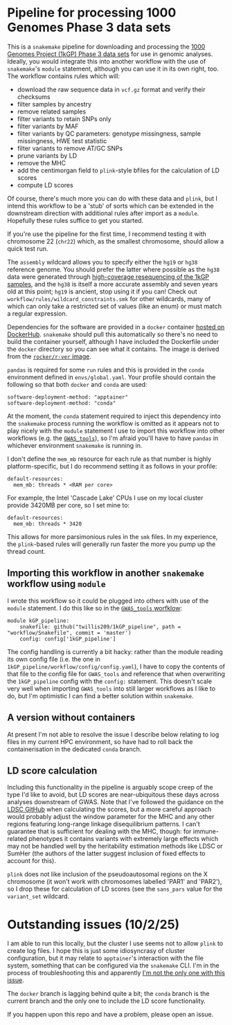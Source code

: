 # Pipeline for processing 1000 Genomes Phase 3 data sets

This is a `snakemake` pipeline for downloading and processing the [1000 Genomes Project (1kGP) Phase 3 data sets](https://www.internationalgenome.org/category/phase-3/) for use in genomic analyses. Ideally, you would integrate this into another workflow with the use of `snakemake`'s `module` statement, although you can use it in its own right, too. The workflow contains rules which will:
* download the raw sequence data in `vcf.gz` format and verify their checksums
* filter samples by ancestry
* remove related samples
* filter variants to retain SNPs only
* filter variants by MAF
* filter variants by QC parameters: genotype missingness, sample missingness, HWE test statistic
* filter variants to remove AT/GC SNPs
* prune variants by LD
* remove the MHC
* add the centimorgan field to `plink`-style bfiles for the calculation of LD scores
* compute LD scores

Of course, there's much more you can do with these data and `plink`, but I intend this workflow to be a 'stub' of sorts which can be extended in the downstream direction with additional rules after import as a `module`. Hopefully these rules suffice to get you started.

If you're use the pipeline for the first time, I recommend testing it with chromosome 22 (`chr22`) which, as the smallest chromosome, should allow a quick test run.

The `assembly` wildcard allows you to specify either the `hg19` or `hg38` reference genome. You should prefer the latter where possible as the `hg38` data were generated through [high-coverage resequencing of the 1kGP samples](https://doi.org/10.1016/j.cell.2022.08.004), and the `hg38` is itself a more accurate assembly and seven years old at this point; `hg19` is ancient, stop using it if you can! Check out `workflow/rules/wildcard_constraints.smk` for other wildcards, many of which can only take a restricted set of values (like an enum) or must match a regular expression.

Dependencies for the software are provided in a `docker` container [hosted on DockerHub](https://hub.docker.com/repository/docker/twillis209/1kgp-pipeline/general). `snakemake` should pull this automatically so there's no need to build the container yourself, although I have included the Dockerfile under the `docker` directory so you can see what it contains. The image is derived from the [`rocker/r-ver` image](https://rocker-project.org/images/versioned/r-ver).

`pandas` is required for some `run` rules and this is provided in the `conda` environment defined in `envs/global.yaml`. Your profile should contain the following so that both `docker` and `conda` are used:
```
software-deployment-method: "apptainer"
software-deployment-method: "conda"
```
At the moment, the `conda` statement required to inject this dependency into the `snakemake` process running the workflow is omitted as it appears not to play nicely with the `module` statement I use to import this workflow into other workflows (e.g. the [`GWAS_tools`](https://github.com/twillis209/GWAS_tools)), so I'm afraid you'll have to have `pandas` in whichever environment `snakemake` is running in.

I don't define the `mem_mb` resource for each rule as that number is highly platform-specific, but I do recommend setting it as follows in your profile:
```
default-resources:
  mem_mb: threads * <RAM per core>
```
For example, the Intel 'Cascade Lake' CPUs I use on my local cluster provide 3420MB per core, so I set mine to:
```
default-resources:
  mem_mb: threads * 3420
```
This allows for more parsimonious rules in the `smk` files. In my experience, the `plink`-based rules will generally run faster the more you pump up the thread count.

## Importing this workflow in another `snakemake` workflow using `module`

I wrote this workflow so it could be plugged into others with use of the `module` statement. I do this like so in the [`GWAS_tools` worfklow](https://github.com/twillis209/GWAS_tools):

```
module kGP_pipeline:
    snakefile: github("twillis209/1kGP_pipeline", path = "workflow/Snakefile", commit = 'master')
    config: config['1kGP_pipeline']
```

The config handling is currently a bit hacky: rather than the module reading its own config file (i.e. the one in `1kGP_pipeline/workflow/config/config.yaml`), I have to copy the contents of that file to the config file for `GWAS_tools` and reference that when overwriting the `1kGP_pipeline` config with the `config:` statement. This doesn't scale very well when importing `GWAS_tools` into still larger workflows as I like to do, but I'm optimistic I can find a better solution within `snakemake`.

## A version without containers

At present I'm not able to resolve the issue I describe below relating to log files in my current HPC environment, so have had to roll back the containerisation in the dedicated `conda` branch.

## LD score calculation

Including this functionality in the pipeline is arguably scope creep of the type I'd like to avoid, but LD scores are near-ubiquitous these days across analyses downstream of GWAS. Note that I've followed the guidance on the [LDSC GitHub](https://github.com/bulik/ldsc/wiki/LD-Score-Estimation-Tutorial) when calculating the scores, but a more careful approach would probably adjust the window parameter for the MHC and any other regions featuring long-range linkage disequilibrium patterns. I can't guarantee that is sufficient for dealing with the MHC, though: for immune-related phenotypes it contains variants with extremely large effects which may not be handled well by the heritability estimation methods like LDSC or SumHer (the authors of the latter suggest inclusion of fixed effects to account for this).

`plink` does not like inclusion of the pseudoautosomal regions on the X chromosome (it won't work with chromosomes labelled 'PAR1' and 'PAR2'), so I drop these for calculation of LD scores (see the `sans_pars` value for the `variant_set` wildcard.

# Outstanding issues (10/2/25)

I am able to run this locally, but the cluster I use seems not to allow `plink` to create log files. I hope this is just some idiosyncrasy of cluster configuration, but it may relate to `apptainer`'s interaction with the file system, something that can be configured via the `snakemake` CLI. I'm in the process of troubleshooting this and apparently [I'm not the only one with this issue](https://github.com/snakemake/snakemake/issues/2959).

The `docker` branch is lagging behind quite a bit; the `conda` branch is the current branch and the only one to include the LD score functionality.

If you happen upon this repo and have a problem, please open an issue.
